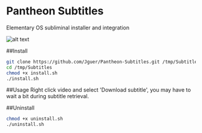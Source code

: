 # Pantheon Subtitles
Elementary OS subliminal installer and integration

![alt text]( "Preview")

##Install
```sh
git clone https://github.com/Jguer/Pantheon-Subtitles.git /tmp/Subtitles
cd /tmp/Subtitles
chmod +x install.sh
./install.sh
```

##Usage
Right click video and select 'Download subtitle', you may have to wait a bit during subtitle retrieval. 

##Uninstall
```sh
chmod +x uninstall.sh
./uninstall.sh
```
